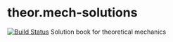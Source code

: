 # theor.mech-solutions
[![Build Status](https://travis-ci.org/alekseik1/theor.mech-solutions.svg?branch=master)](https://travis-ci.org/alekseik1/theor.mech-solutions)
Solution book for theoretical mechanics
